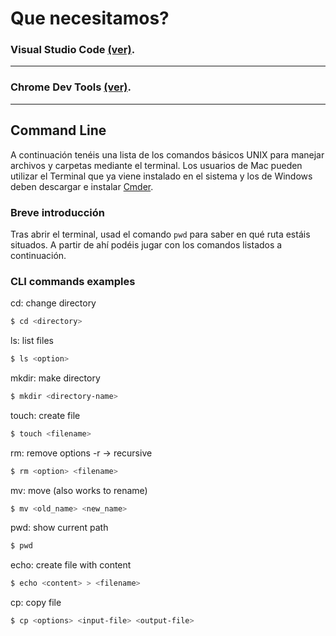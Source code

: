 # Que necesitamos?

### Visual Studio Code [(ver)](../tools/vscode/vscode-intro.md).

---

### Chrome Dev Tools [(ver)](../tools/vscode/vscode-intro.md).

---

## Command Line

A continuación tenéis una lista de los comandos básicos UNIX para manejar archivos y carpetas mediante el terminal. Los usuarios de Mac pueden utilizar el Terminal que ya viene instalado en el sistema y los de Windows deben descargar e instalar [Cmder](http://cmder.net).

### Breve introducción

Tras abrir el terminal, usad el comando `pwd` para saber en qué ruta estáis situados.
A partir de ahí podéis jugar con los comandos listados a continuación.

### CLI commands examples

cd: change directory

```sh
$ cd <directory>
```

ls: list files

```sh
$ ls <option>
```

mkdir: make directory

```sh
$ mkdir <directory-name>
```

touch: create file

```sh
$ touch <filename>
```

rm: remove
options
-r -> recursive

```sh
$ rm <option> <filename>
```

mv: move (also works to rename)

```sh
$ mv <old_name> <new_name>
```

pwd: show current path

```sh
$ pwd
```

echo: create file with content

```sh
$ echo <content> > <filename>
```

cp: copy file

```sh
$ cp <options> <input-file> <output-file>
```
